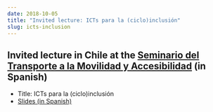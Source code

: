 ```yaml
---
date: 2018-10-05
title: "Invited lecture: ICTs para la (ciclo)inclusión"
slug: icts-inclusion
---
```


## Invited lecture in Chile at the [Seminario del Transporte a la Movilidad y Accesibilidad](https://m.facebook.com/LabCambiarnos/?refid=17) (in Spanish)


- Title: ICTs para la (ciclo)inclusión
- [Slides (in Spanish)](pedalea.html#1)